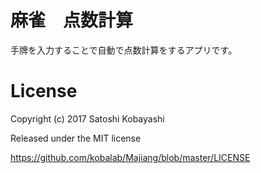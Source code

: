# 麻雀　点数計算
手牌を入力することで自動で点数計算をするアプリです。


# License
Copyright (c) 2017 Satoshi Kobayashi

Released under the MIT license

https://github.com/kobalab/Majiang/blob/master/LICENSE

